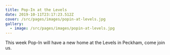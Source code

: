 ```yaml
---
title: Pop-In at the Levels
date: 2019-10-11T23:17:23.512Z
cover: /src/pages/images/popin-at-levels.jpg
gallery:
  - image: /src/pages/images/popin-at-levels.jpg
---
```

This week Pop-In will have a new home at the Levels in Peckham, come join us.
